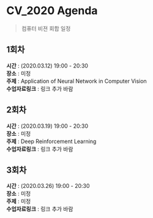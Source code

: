 # CV_2020 Agenda
> 컴퓨터 비젼 회합 일정
## 1회차
**시간** : (2020.03.12) 19:00 - 20:30  
**장소** : 미정  
**주제** : Application of Neural Network in Computer Vision  
**수업자료링크** : 링크 추가 바람
## 2회차
**시간** : (2020.03.19) 19:00 - 20:30  
**장소** : 미정  
**주제** : Deep Reinforcement Learning  
**수업자료링크** : 링크 추가 바람  
## 3회차
**시간** : (2020.03.26) 19:00 - 20:30  
**장소** : 미정  
**주제** : 미정  
**수업자료링크** : 링크 추가 바람
